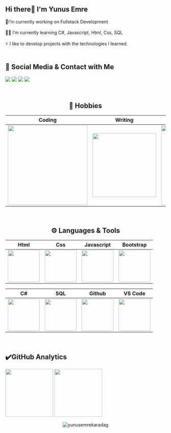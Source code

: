 ## Hi there👋  I'm Yunus Emre

🔭I’m currently working on Fullstack Development</br></br>👩‍💻 I’m currently learning C#, Javascript, Html, Css, SQL </br></br>⚡ I like to develop projects with the technologies I learned.</br></br>

## 💬 Social Media & Contact with Me
<p align="left">
<a target="_blank" href="https://www.instagram.com/ynsemrekaradag/"><img src="https://img.shields.io/badge/Instagram-833AB4?style=for-the-badge&logo=instagram&logoColor=white"></a>
<a target="_blank" href="https://twitter.com/ynsemrekaradag"><img  src="https://img.shields.io/badge/twitter-00acee?&style=for-the-badge&logo=twitter&logoColor=white"></a>
 <a target="_blank" href="https://www.linkedin.com/in/yunusemrekaradag/"><img src="https://img.shields.io/badge/LinkedIn-0077B5?style=for-the-badge&logo=linkedin&logoColor=white"></a>
 <a target="_blank" href="mailto:ynsmrkaradag@gmail.com"><img src="https://img.shields.io/badge/Gmail-D14836?style=for-the-badge&logo=gmail&logoColor=white"></a>
</p>

</br>
<div align="center">
 
## 🚀  Hobbies 

|Coding|Writing|Reading|Listening|
|:-:|:-:|:-:|:-:|
|<img style="width: 250px" src="https://media.giphy.com/media/Y4ak9Ki2GZCbJxAnJD/giphy.gif">|<img style="width: 200px" src="https://media.giphy.com/media/YHpmahJgMjxL6S29Au/giphy.gif">|  <img style="width: 250px" src="https://media.giphy.com/media/NFA61GS9qKZ68/giphy.gif">|<img style="width: 200px" src="https://media0.giphy.com/media/JnBpOpznNOC2c/giphy.gif?cid=ecf05e47sacmh2a03l4hke19w0sfpmyn8somth28l7520lh5&rid=giphy.gif&ct=g">|
</br>

## ⚙️ Languages & Tools 

|Html|Css|Javascript|Bootstrap
|:-:|:-:|:-:|:-:|
|<img style="width: 100px" src="https://media.giphy.com/media/QssGEmpkyEOhBCb7e1/giphy.gif">|<img style="width: 100px" src="https://media.giphy.com/media/CEHtFH3rJ6xdhBUKIT/giphy.gif">|<img style="width: 100px" src="https://media.giphy.com/media/ln7z2eWriiQAllfVcn/giphy.gif">|<img style="width: 100px" src="https://getbootstrap.com/docs/4.6/assets/brand/bootstrap-social-logo.png">|

|C#|SQL|Github|VS Code
|:-:|:-:|:-:|:-:|
|<img style="width: 100px" src="https://mir-s3-cdn-cf.behance.net/project_modules/max_1200/622ca052071761.59034e74abb36.gif">|<img style="width: 100px" src="https://media1.giphy.com/media/EK5nB6wQKKN86j7GWx/giphy.gif?cid=790b76113fd65a9386daf6b2bd86487884627fdfdf1a597a&rid=giphy.gif&ct=s">|<img style="width: 100px" src="https://media.giphy.com/media/KzJkzjggfGN5Py6nkT/giphy.gif">|<img style="width: 100px" src="https://media.giphy.com/media/IdyAQJVN2kVPNUrojM/giphy.gif">|
</br>
</div>


## ✔️GitHub Analytics

<p align="left" >
<a href="https://github.com/yunusemrekaradag">
 <img height="150em" align:"center"  src="https://github-readme-stats-eight-theta.vercel.app/api?username=yunusemrekaradag&show_icons=true&theme=algolia&include_all_commits=true&count_private=true"/></a>
  <a href="https://github.com/yunusemrekaradag"><img height="150em" align:"center" src="https://github-readme-stats-eight-theta.vercel.app/api/top-langs/?username=yunusemrekaradag&layout=compact&langs_count=8&theme=algolia"/>
</a>
</p>

<p align="center"> <img src="https://komarev.com/ghpvc/?username=yunusemrekaradag&label=Profile%20views&color=0e75b6&style=flat" alt="yunusemrekaradag" /></p>
